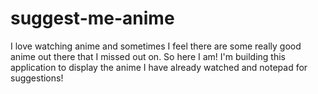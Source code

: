# suggest-me-anime
I love watching anime and sometimes I feel there are some really good anime out there that I missed out on. So here I am! I'm building this application to display the anime I have already watched and notepad for suggestions!

